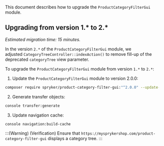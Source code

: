 This document describes how to upgrade the `ProductCategoryFilterGui` module.

## Upgrading from version 1.* to 2.*

_Estimated migration time: 15 minutes._ 

In the version `2.*` of the `ProductCategoryFilterGui` module, we adjusted `CategoryTreeController::indexAction()` to remove fill-up of the deprecated `categoryTree` view parameter.

To upgrade the `ProductCategoryFilterGui` module from version `1.*` to `2.*`:

1.  Update the `ProductCategoryFilterGui` module to version 2.0.0:
```bash
composer require spryker/product-category-filter-gui:"^2.0.0" --update-with-dependencies
```

2.  Generate transfer objects:
```bash
console transfer:generate
```
3.  Update navigation cache:
```bash
console navigation:build-cache
```

:::(Warning) (Verification)
Ensure that `https://mysprykershop.com/product-category-filter-gui` displays a category tree.
:::



